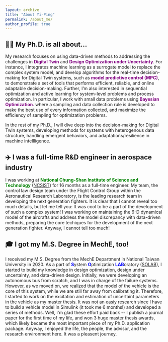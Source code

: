 ```yaml
---
layout: archive
title: "About Yi-Ping"
permalink: /about_me/
author_profile: true
---
```


:man_student: My Ph.D. is all about...
-----

My research focuses on using data-driven methods to addressing the challenges in <span style="color:purple">**Digital Twin**</span> and <span style="color:purple">**Design Optimization under Uncertainty**</span>. For instance, I integrates machine learning as a surrogate model to replace the complex system model, and develop algorithms for the real-time decision-making for Digital Twin systems, such as <span style="color:purple">**model predictive control (MPC)**</span>, to demonstrate a set of tools that performs efficient, reliable, and online adaptable decision-making. Further, I’m also interested in sequential optimization and active learning for system-level problems and process optimization. In particular, I work with small data problems using <span style="color:purple">**Bayesian Optimization**</span>. where a sampling and data collection rule is developed to make the best use of every information collected, and maximize the efficiency of sampling for optimization problems.  

In the rest of my Ph.D., I will dive deep into the decision-making for Digital Twin systems, developing methods for systems with heterogenous data structure, handling emergent behaviors, and adaptations/resilience in machine intellligence. 


:airplane: I was a full-time R&D engineer in aerospace industry 
------

I was working at <span style="color:green">**National Chung-Shan Institute of Science and Technology**</span> ([NCSIST](https://www.ncsist.org.tw/eng/csistdup/main/Default.aspx)) for 16 months as a full-time engineer. My team, the control law design team under the Flight Control Group within the Aeronautical Research Laboratory, is the leading research team in developing the next generation fighters. It is clear that I cannot reveal too much details, but let me tell you: It was cool to be a part of the development of such a complex system! I was working on maintaining the 6-D dynamical model of the aircrafts and address the model discrepancy with data-driven methods, preparing the core techiques for the development of the next generation fighter. Anyway, I cannot tell too much!

:mortar_board: I got my M.S. Degree in MechE, too! 
------

I received my M.S. Degree from the MechE Department in National Taiwan University in 2020. As a part of <span style="color:blue">**S**</span>ystem <span style="color:blue">**O**</span>ptimization <span style="color:blue">**LAB**</span>oratory ([SOLAB](https://solab-ntu.github.io/)), I started to build my knowledge in design optimization, design under uncertainty, and data-driven design. Initially, we were developing an autonomous bus from scratch, and I was in charge of the failure systems. However, as we moved on, we realized that the model of the vehicle is the core of this system, while we are still far away from calibrating it. Therefore, I started to work on the excitation and estimation of uncertaint parameters in the vehicle as my master thesis. It was not an easiy research since I have to build a vehicle model in Simulink (it took me 6 months!) and developed a series of methods. Well, I'm glad these effort paid back -- I publish a journal paper for the first time of my life, and won 3 huge master thesis awards, which likely became the most important piece of my Ph.D. application package. Anyway, I enjoyed the life, the people, the advisor, and the research environment here. It was a pleasent journey. 



